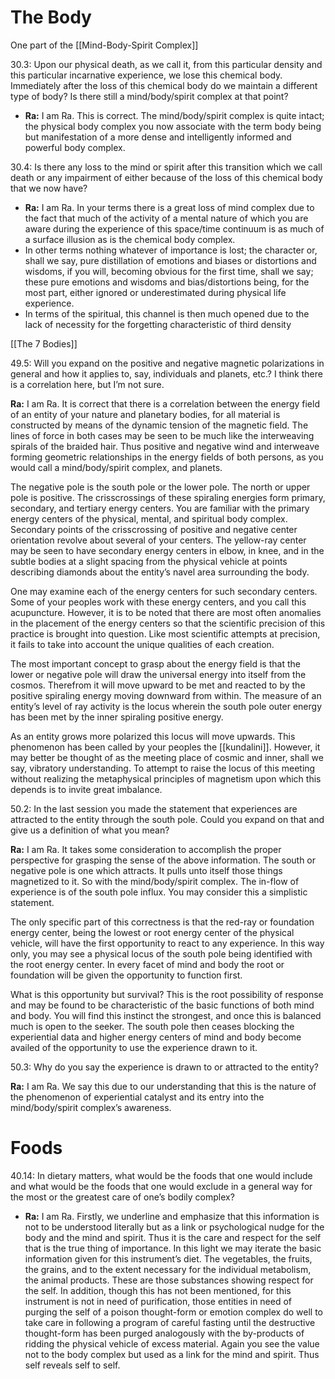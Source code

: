 # The Body
One part of the [[Mind-Body-Spirit Complex]]

30.3: Upon our physical death, as we call it, from this particular density and this particular incarnative experience, we lose this chemical body. Immediately after the loss of this chemical body do we maintain a different type of body? Is there still a mind/body/spirit complex at that point?
- **Ra:** I am Ra. This is correct. The mind/body/spirit complex is quite intact; the physical body complex you now associate with the term body being but manifestation of a more dense and intelligently informed and powerful body complex.

30.4: Is there any loss to the mind or spirit after this transition which we call death or any impairment of either because of the loss of this chemical body that we now have?
- **Ra:** I am Ra. In your terms there is a great loss of mind complex due to the fact that much of the activity of a mental nature of which you are aware during the experience of this space/time continuum is as much of a surface illusion as is the chemical body complex.
- In other terms nothing whatever of importance is lost; the character or, shall we say, pure distillation of emotions and biases or distortions and wisdoms, if you will, becoming obvious for the first time, shall we say; these pure emotions and wisdoms and bias/distortions being, for the most part, either ignored or underestimated during physical life experience.
- In terms of the spiritual, this channel is then much opened due to the lack of necessity for the forgetting characteristic of third density

[[The 7 Bodies]]

49.5: Will you expand on the positive and negative magnetic polarizations in general and how it applies to, say, individuals and planets, etc.? I think there is a correlation here, but I’m not sure.

**Ra:** I am Ra. It is correct that there is a correlation between the energy field of an entity of your nature and planetary bodies, for all material is constructed by means of the dynamic tension of the magnetic field. The lines of force in both cases may be seen to be much like the interweaving spirals of the braided hair. Thus positive and negative wind and interweave forming geometric relationships in the energy fields of both persons, as you would call a mind/body/spirit complex, and planets.  
  
The negative pole is the south pole or the lower pole. The north or upper pole is positive. The crisscrossings of these spiraling energies form primary, secondary, and tertiary energy centers. You are familiar with the primary energy centers of the physical, mental, and spiritual body complex. Secondary points of the crisscrossing of positive and negative center orientation revolve about several of your centers. The yellow-ray center may be seen to have secondary energy centers in elbow, in knee, and in the subtle bodies at a slight spacing from the physical vehicle at points describing diamonds about the entity’s navel area surrounding the body.  
  
One may examine each of the energy centers for such secondary centers. Some of your peoples work with these energy centers, and you call this acupuncture. However, it is to be noted that there are most often anomalies in the placement of the energy centers so that the scientific precision of this practice is brought into question. Like most scientific attempts at precision, it fails to take into account the unique qualities of each creation.  
  
The most important concept to grasp about the energy field is that the lower or negative pole will draw the universal energy into itself from the cosmos. Therefrom it will move upward to be met and reacted to by the positive spiraling energy moving downward from within. The measure of an entity’s level of ray activity is the locus wherein the south pole outer energy has been met by the inner spiraling positive energy.  
  
As an entity grows more polarized this locus will move upwards. This phenomenon has been called by your peoples the [[kundalini]]. However, it may better be thought of as the meeting place of cosmic and inner, shall we say, vibratory understanding. To attempt to raise the locus of this meeting without realizing the metaphysical principles of magnetism upon which this depends is to invite great imbalance.

50.2: In the last session you made the statement that experiences are attracted to the entity through the south pole. Could you expand on that and give us a definition of what you mean?

**Ra:** I am Ra. It takes some consideration to accomplish the proper perspective for grasping the sense of the above information. The south or negative pole is one which attracts. It pulls unto itself those things magnetized to it. So with the mind/body/spirit complex. The in-flow of experience is of the south pole influx. You may consider this a simplistic statement.  
  
The only specific part of this correctness is that the red-ray or foundation energy center, being the lowest or root energy center of the physical vehicle, will have the first opportunity to react to any experience. In this way only, you may see a physical locus of the south pole being identified with the root energy center. In every facet of mind and body the root or foundation will be given the opportunity to function first.  
  
What is this opportunity but survival? This is the root possibility of response and may be found to be characteristic of the basic functions of both mind and body. You will find this instinct the strongest, and once this is balanced much is open to the seeker. The south pole then ceases blocking the experiential data and higher energy centers of mind and body become availed of the opportunity to use the experience drawn to it.

50.3: Why do you say the experience is drawn to or attracted to the entity?

**Ra:** I am Ra. We say this due to our understanding that this is the nature of the phenomenon of experiential catalyst and its entry into the mind/body/spirit complex’s awareness.
# Foods
40.14: In dietary matters, what would be the foods that one would include and what would be the foods that one would exclude in a general way for the most or the greatest care of one’s bodily complex?
- **Ra:** I am Ra. Firstly, we underline and emphasize that this information is not to be understood literally but as a link or psychological nudge for the body and the mind and spirit. Thus it is the care and respect for the self that is the true thing of importance. In this light we may iterate the basic information given for this instrument’s diet. The vegetables, the fruits, the grains, and to the extent necessary for the individual metabolism, the animal products. These are those substances showing respect for the self. In addition, though this has not been mentioned, for this instrument is not in need of purification, those entities in need of purging the self of a poison thought-form or emotion complex do well to take care in following a program of careful fasting until the destructive thought-form has been purged analogously with the by-products of ridding the physical vehicle of excess material. Again you see the value not to the body complex but used as a link for the mind and spirit. Thus self reveals self to self.